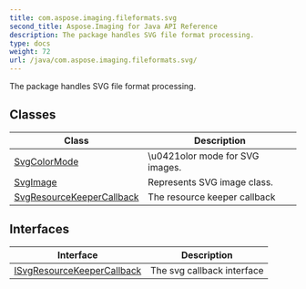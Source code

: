 ```yaml
---
title: com.aspose.imaging.fileformats.svg
second_title: Aspose.Imaging for Java API Reference
description: The package handles SVG file format processing.
type: docs
weight: 72
url: /java/com.aspose.imaging.fileformats.svg/
---
```


The package handles SVG file format processing.


## Classes

| Class | Description |
| --- | --- |
| [SvgColorMode](../com.aspose.imaging.fileformats.svg/svgcolormode) | \\u0421olor mode for SVG images. |
| [SvgImage](../com.aspose.imaging.fileformats.svg/svgimage) | Represents SVG image class. |
| [SvgResourceKeeperCallback](../com.aspose.imaging.fileformats.svg/svgresourcekeepercallback) | The resource keeper callback |

## Interfaces

| Interface | Description |
| --- | --- |
| [ISvgResourceKeeperCallback](../com.aspose.imaging.fileformats.svg/isvgresourcekeepercallback) | The svg callback interface |
